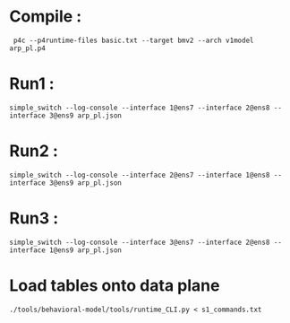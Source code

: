 # Compile : 

```
 p4c --p4runtime-files basic.txt --target bmv2 --arch v1model arp_pl.p4
```

# Run1 :

```
simple_switch --log-console --interface 1@ens7 --interface 2@ens8 --interface 3@ens9 arp_pl.json
```

# Run2 :

```
simple_switch --log-console --interface 2@ens7 --interface 1@ens8 --interface 3@ens9 arp_pl.json
```

# Run3 : 

```
simple_switch --log-console --interface 3@ens7 --interface 2@ens8 --interface 1@ens9 arp_pl.json
```

# Load tables onto data plane

```
./tools/behavioral-model/tools/runtime_CLI.py < s1_commands.txt
```
